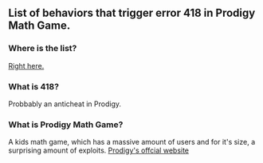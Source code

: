 ## List of behaviors that trigger error 418 in Prodigy Math Game.

### Where is the list?

[Right here.](https://github.com/afkvido/prodigy418/blob/main/!%20LIST.md)

### What is 418?
Probbably an anticheat in Prodigy.

### What is Prodigy Math Game?
A kids math game, which has a massive amount of users and for it's size, a surprising amount of exploits.
[Prodigy's offcial website](https://www.prodigygame.com/main-en/)
